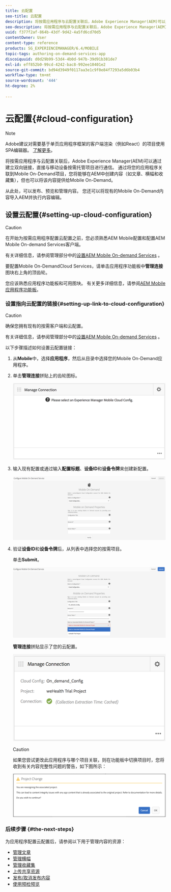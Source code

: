 ```yaml
---
title: 云配置
seo-title: 云配置
description: 将按需应用程序与云配置关联后，Adobe Experience Manager(AEM)可以通过建立双向链接，直接与移动设备按需托管项目进行通信。 请阅读本页以了解更多信息。
seo-description: 将按需应用程序与云配置关联后，Adobe Experience Manager(AEM)可以通过建立双向链接，直接与移动设备按需托管项目进行通信。 请阅读本页以了解更多信息。
uuid: f377f2af-864b-43df-9d42-4a5fd6cd70d5
contentOwner: User
content-type: reference
products: SG_EXPERIENCEMANAGER/6.4/MOBILE
topic-tags: authoring-on-demand-services-app
discoiquuid: d0d29b99-53d4-4b0d-947b-39d91b381de7
exl-id: eff852b0-99cd-4242-bac8-992ee10401e2
source-git-commit: bd94d3949f0117aa3e1c9f0e84f7293a5d6b03b4
workflow-type: tm+mt
source-wordcount: '444'
ht-degree: 2%

---
```


# 云配置{#cloud-configuration}

>[!NOTE]
>
>Adobe建议对需要基于单页应用程序框架的客户端渲染（例如React）的项目使用SPA编辑器。 [了解更多](/help/sites-developing/spa-overview.md)。

将按需应用程序与云配置关联后，Adobe Experience Manager(AEM)可以通过建立双向链接，直接与移动设备按需托管项目进行通信。 通过将您的应用程序关联到Mobile On-Demand项目，您将能够在AEM中创建内容（如文章、横幅和收藏集），但也可以将该内容提供给Mobile On-Demand。

从此处，可以发布、预览和管理内容。 您还可以将现有的Mobile On-Demand内容导入AEM并执行内容编辑。

## 设置云配置{#setting-up-cloud-configuration}

>[!CAUTION]
>
>在开始为按需应用程序配置云配置之前，您必须熟悉AEM Mobile配置和配置AEM Mobile On-demand Services客户端。
>
>有关详细信息，请参阅管理部分中的[设置AEM Mobile On-demand Services](/help/mobile/aem-mobile-setup.md) 。

要配置Mobile On-DemandCloud Services，请单击应用程序功能板中&#x200B;**管理连接**&#x200B;图块右上角的顶齿轮。

您应该熟悉应用程序功能板和可用图块。 有关更多详细信息，请参阅[AEM Mobile应用程序功能板](/help/mobile/mobile-apps-ondemand-application-dashboard.md)。

### 设置指向云配置的链接{#setting-up-link-to-cloud-configuration}

>[!CAUTION]
>
>确保您拥有现有的按需客户端和云配置。
>
>有关详细信息，请参阅管理部分中的[设置AEM Mobile On-demand Services](/help/mobile/aem-mobile-setup.md) 。

以下步骤描述如何设置云配置链接：

1. 从&#x200B;**Mobile**&#x200B;中，选择&#x200B;**应用程序**，然后从目录中选择您的Mobile On-Demand应用程序。
1. 单击&#x200B;**管理连接**&#x200B;拼贴上的齿轮图标。

   ![chlimage_1-65](assets/chlimage_1-65.png)

1. 输入现有配置或通过输入&#x200B;**配置标题**、**设备ID**&#x200B;和&#x200B;**设备令牌**&#x200B;来创建新配置。

   ![chlimage_1-66](assets/chlimage_1-66.png)

1. 验证&#x200B;**设备ID**&#x200B;和&#x200B;**设备令牌**&#x200B;后，从列表中选择您的按需项目。

   单击&#x200B;**Submit**。

   ![chlimage_1-67](assets/chlimage_1-67.png)

   **管理连接**&#x200B;拼贴显示了您的云配置。

   ![chlimage_1-68](assets/chlimage_1-68.png)

   >[!CAUTION]
   >
   >如果您尝试更改此应用程序与哪个项目关联，则在功能板中切换项目时，您将收到有关内容完整性问题的警告，如下图所示：

   ![chlimage_1-69](assets/chlimage_1-69.png)

### 后续步骤 {#the-next-steps}

为应用程序配置云配置后，请参阅以下用于管理内容的资源：

* [管理文章](/help/mobile/mobile-on-demand-managing-articles.md)
* [管理横幅](/help/mobile/mobile-on-demand-managing-banners.md)
* [管理收藏集](/help/mobile/mobile-on-demand-managing-collections.md)
* [上传共享资源](/help/mobile/mobile-on-demand-shared-resources.md)
* [发布/取消发布内容](/help/mobile/mobile-on-demand-publishing-unpublishing.md)
* [使用预检预览](/help/mobile/aem-mobile-manage-ondemand-services.md)
